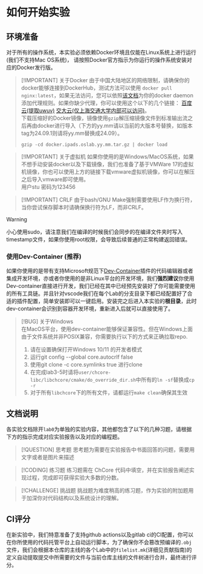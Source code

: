 # 如何开始实验

<!-- toc -->

## 环境准备

对于所有的操作系统，本实验必须依赖Docker环境且仅能在Linux系统上进行运行(我们不支持Mac OS系统)，
请按照Docker官方指示为你运行的操作系统安装对应的Docker发行版。

> [!IMPORTANT] 关于Docker
> 由于中国大陆地区的网络限制，请确保你的docker能够连接到DockerHub，测试方法可以使用 `docker pull nginx:latest`，如果无法访问，您可以依照[该文档](https://docs.docker.com/engine/daemon/)为你的docker daemon添加代理规则。如果你缺少代理，你可以使用这个以下的几个链接：  [百度云(提取uwuv)](https://pan.baidu.com/s/1ipbMZ-C1Qk0S9PGDDMMy6w) [交大云(仅上海交通大学内部可以访问)](https://jbox.sjtu.edu.cn/l/l1Fe9X)。  
> 下载压缩好的Docker镜像，镜像使用`gzip`解压缩镜像文件到标准输出流之后再由docker进行导入（下方的yy.mm请以当前的大版本号替换，如版本tag为24.09.1则请将yy.mm替换成24.09）。
>
> ```
> gzip -cd docker.ipads.oslab.yy.mm.tar.gz | docker load
> ```

> [!IMPORTANT] 关于虚拟机
> 如果你使用的是Windows/MacOS系统，如果不想手动安装docker以及下载镜像，我们也准备了基于VMWare 17的虚拟机镜像，你也可以使用上方的链接下载vmware虚拟机镜像，你可以在解压之后导入vmware即可使用。  
> 用户stu 密码为123456


> [!IMPORTANT] CRLF
> 由于bash/GNU Make强制需要使用LF作为换行符，当你尝试保存脚本时请确保换行符为LF，而非CRLF。


> [!WARNING]
> 小心使用sudo，请注意我们在编译的时候我们会同步的在编译文件夹时写入timestamp文件，如果你使用root权限，会导致后续普通的正常构建返回错误。

### 使用Dev-Container (推荐)

如果你使用的是带有支持Microsoft规范下[Dev-Container](https://vscode.github.net.cn/docs/devcontainers/tutorial)插件的代码编辑器或者集成开发环境，亦或者你使用的是非Linux平台的开发环境，我们**强烈建议**你使用Dev-container直接进行开发，我们已经在其中已经预先安装好了你可能需要使用的所有工具链。并且针对vscode我们在每个Lab的分支目录下都已经配置好了合适的插件配置，简单安装即可以一键启用。安装完之后进入本实验的**根目录**，此时dev-container会识别到容器开发环境，重新进入后就可以直接使用了。

> [!BUG] 关于Windows  
> 在MacOS平台，使用dev-container能够保证兼容性。但在Windows上面由于文件系统并非POSIX兼容，你需要执行以下的方式来正确拉取repo.
>
> 1. 请在设置确保打开Windows 10/11 的开发者模式
> 2. 运行git config --global core.autocrlf false
> 3. 使用git clone -c core.symlinks true 进行clone
> 4. 在完成lab3-5时请将`user/chcore-libc/libchcore/cmake/do_override_dir.sh`中所有的`ln -sf`替换成`cp -r`
> 5. 对于所有`libchcore`下的所有文件，请都运行`make clean`确保其生效

## 文档说明

各实验文档除开`lab0`为单独的实验内容，其他都包含了以下的几种习题，请根据下方的指示完成对应实验报告以及对应的编程题。

> [!QUESTION] 思考题
> 思考题为需要在实验报告中书面回答的问题，需要用文字或者是图片来描述

> [!CODING] 练习题
> 练习题需在 ChCore 代码中填空，并在实验报告阐述实现过程，完成即可获得实验大多数的分数。

> [!CHALLENGE] 挑战题
> 挑战题为难度稍高的练习题，作为实验的附加题用于加深你对代码结构以及系统设计的理解。

## CI评分

在新实验中，我们特意准备了支持github actions以及gitlab ci的CI配置，你可以在你所使用的代码托管平台上自动运行脚本，为了确保你不会篡改预编译的`.obj`文件，我们会根据本仓库的主线的各个Lab中的`filelist.mk`(详细见贡献指南)的定义自动提取提交中所需要的文件与当前仓库主线的文件树进行合并，最终进行评分。
